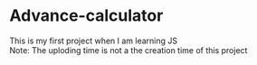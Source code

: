 # Advance-calculator
This is my first project when I am learning JS <br>
Note: The uploding time is not a the creation time of this project
